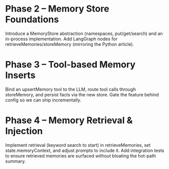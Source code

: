 # Phase 2 – Memory Store Foundations
Introduce a MemoryStore abstraction (namespaces, put/get/search) and an in-process implementation.
Add LangGraph nodes for retrieveMemories/storeMemory (mirroring the Python article).
# Phase 3 – Tool-based Memory Inserts
Bind an upsertMemory tool to the LLM, route tool calls through storeMemory, and persist facts via the new store.
Gate the feature behind config so we can ship incrementally.

# Phase 4 – Memory Retrieval & Injection
Implement retrieval (keyword search to start) in retrieveMemories, set state.memoryContext, and adjust prompts to include it.
Add integration tests to ensure retrieved memories are surfaced without bloating the hot-path summary.